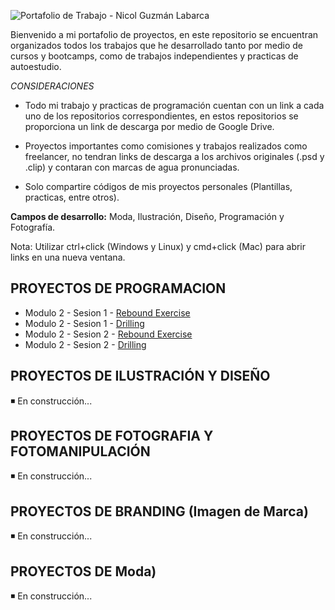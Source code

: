 ![Portafolio de Trabajo - Nicol Guzmán Labarca](https://i.imgur.com/9tiK4I6.png)

Bienvenido a mi portafolio de proyectos, en este repositorio se encuentran organizados todos los trabajos que he desarrollado tanto por medio de cursos y bootcamps, como de trabajos independientes y practicas de autoestudio.

*CONSIDERACIONES*

- Todo mi trabajo y practicas de programación cuentan con un link a cada uno de los repositorios correspondientes, en estos repositorios se proporciona un link de descarga por medio de Google Drive.
  
- Proyectos importantes como comisiones y trabajos realizados como freelancer, no tendran links de descarga a los archivos originales (.psd y .clip) y contaran con marcas de agua pronunciadas.

- Solo compartire códigos de mis proyectos personales (Plantillas, practicas, entre otros).

**Campos de desarrollo:** Moda, Ilustración, Diseño, Programación y Fotografía.

Nota: Utilizar ctrl+click (Windows y Linux) y cmd+click (Mac) para abrir links en una nueva ventana.

## PROYECTOS DE PROGRAMACION

- Modulo 2 - Sesion 1 - [Rebound Exercise](https://github.com/Nicol-Guzman/Modulo2_Sesion1_ReboundExercise)
- Modulo 2 - Sesion 1 - [Drilling](https://github.com/Nicol-Guzman/Modulo2_Sesion1_Drilling)
- Modulo 2 - Sesion 2 - [Rebound Exercise](https://github.com/Nicol-Guzman/Modulo2_Sesion2_ReboundExercise)
- Modulo 2 - Sesion 2 - [Drilling](https://github.com/Nicol-Guzman/Modulo2_Sesion2_Drilling)

## PROYECTOS DE ILUSTRACIÓN Y DISEÑO

◾ En construcción...

## PROYECTOS DE FOTOGRAFIA Y FOTOMANIPULACIÓN

◾ En construcción...

## PROYECTOS DE BRANDING (Imagen de Marca)

◾ En construcción...

## PROYECTOS DE Moda)

◾ En construcción...
